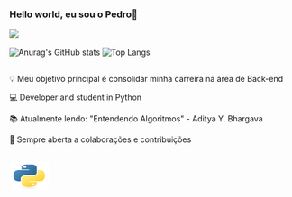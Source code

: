 ### Hello world, eu sou o Pedro👋

<a href="https://www.linkedin.com/in/pedro-toaldo-0000p" target="_blank"><img src="https://img.shields.io/badge/-LinkedIn-%230077B5?style=for-the-badge&logo=linkedin&logoColor=white" target="_blank"></a>

![Anurag's GitHub stats](https://github-readme-stats.vercel.app/api?username=dev-pedro7&show_icons=true&theme=radical)
![Top Langs](https://github-readme-stats.vercel.app/api/top-langs/?username=dev-pedro7&layout=compact)
##
 <p>💡 Meu objetivo principal é consolidar minha carreira na área de Back-end</p>
 <p>💻 Developer and student in Python</p>
 <p>📚 Atualmente lendo: "Entendendo Algoritmos" - Aditya Y. Bhargava</p>
 <p>🤝 Sempre aberta a colaborações e contribuições</p>

 <div style="display: inline_block"><br>
 <img align="center" alt="Pedro-Python" height="50" width="70" src="https://raw.githubusercontent.com/devicons/devicon/master/icons/python/python-original.svg">
 </div>
